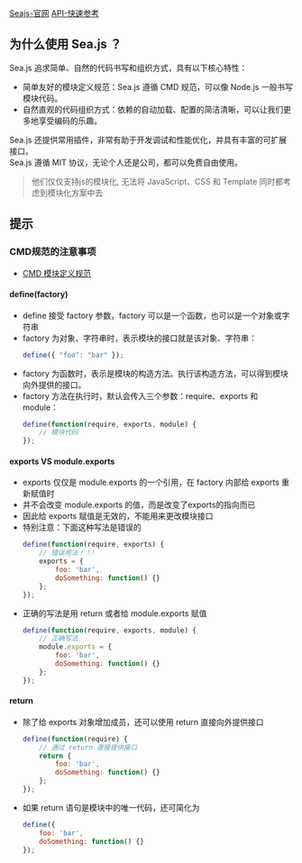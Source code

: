 [Seajs-官网](https://seajs.github.io/seajs/docs/)
[API-快速参考](https://github.com/seajs/seajs/issues/266)

## 为什么使用 Sea.js ？
Sea.js 追求简单、自然的代码书写和组织方式，具有以下核心特性：
- 简单友好的模块定义规范：Sea.js 遵循 CMD 规范，可以像 Node.js 一般书写模块代码。
- 自然直观的代码组织方式：依赖的自动加载、配置的简洁清晰，可以让我们更多地享受编码的乐趣。   

Sea.js 还提供常用插件，非常有助于开发调试和性能优化，并具有丰富的可扩展接口。     
Sea.js 遵循 MIT 协议，无论个人还是公司，都可以免费自由使用。        

> 他们仅仅支持js的模块化, 无法将 JavaScript、CSS 和 Template 同时都考虑到模块化方案中去

## 提示
### CMD规范的注意事项
- [CMD 模块定义规范](https://github.com/seajs/seajs/issues/242)

#### define(factory)
- define 接受 factory 参数，factory 可以是一个函数，也可以是一个对象或字符串
- factory 为对象、字符串时，表示模块的接口就是该对象、字符串：
    ```js
    define({ "foo": "bar" });
    ```
- factory 为函数时，表示是模块的构造方法。执行该构造方法，可以得到模块向外提供的接口。
- factory 方法在执行时，默认会传入三个参数：require、exports 和 module：
    ```js
    define(function(require, exports, module) {
        // 模块代码
    });
    ```
#### exports VS module.exports
- exports 仅仅是 module.exports 的一个引用，在 factory 内部给 exports 重新赋值时
- 并不会改变 module.exports 的值，而是改变了exports的指向而已
- 因此给 exports 赋值是无效的，不能用来更改模块接口
- 特别注意：下面这种写法是错误的
    ```js
    define(function(require, exports) {
        // 错误用法！！!
        exports = {
            foo: 'bar',
            doSomething: function() {}
        };
    });
    ```
- 正确的写法是用 return 或者给 module.exports 赋值
    ```js
    define(function(require, exports, module) {
        // 正确写法
        module.exports = {
            foo: 'bar',
            doSomething: function() {}
        };
    });    
    ```
#### return
- 除了给 exports 对象增加成员，还可以使用 return 直接向外提供接口
    ```js
    define(function(require) {
        // 通过 return 直接提供接口
        return {
            foo: 'bar',
            doSomething: function() {}
        };
    });
    ```
- 如果 return 语句是模块中的唯一代码，还可简化为
    ```js
    define({
        foo: 'bar',
        doSomething: function() {}
    });
    ```